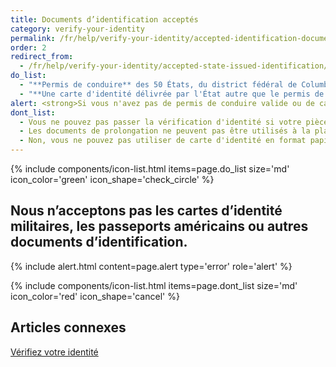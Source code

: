 ```yaml
---
title: Documents d’identification acceptés
category: verify-your-identity
permalink: /fr/help/verify-your-identity/accepted-identification-documents/
order: 2
redirect_from:
  - /fr/help/verify-your-identity/accepted-state-issued-identification/
do_list:
  - "**Permis de conduire** des 50 États, du district fédéral de Columbia (DC) et des autres territoires américains (Guam, îles Vierges américaines, Samoa américaines, îles Mariannes et Porto Rico)."
  - "**Une carte d'identité délivrée par l'État autre que le permis de conduire.** Il s'agit d'un document d'identité délivré par l'État, le district de Columbia (DC) ou le territoire américain, qui atteste de l'identité mais n'accorde pas le droit de conduire."
alert: <strong>Si vous n'avez pas de permis de conduire valide ou de carte d'identité d'État, vous ne pouvez pas utiliser Login.gov pour vérifier votre identité.</strong> Veuillez contacter le centre d'assistance de l'agence partenaire pour savoir ce que vous pouvez faire à la place.
dont_list:
  - Vous ne pouvez pas passer la vérification d'identité si votre pièce d'identité est expirée.
  - Les documents de prolongation ne peuvent pas être utilisés à la place d'une pièce d'identité actuelle et non expirée.
  - Non, vous ne pouvez pas utiliser de carte d'identité en format papier ou temporaire.
---
```


{% include components/icon-list.html items=page.do_list size='md' icon_color='green' icon_shape='check_circle' %}

## Nous n’acceptons pas les cartes d’identité militaires, les passeports américains ou autres documents d’identification.

{% include alert.html content=page.alert type='error' role='alert' %}

{% include components/icon-list.html items=page.dont_list size='md' icon_color='red' icon_shape='cancel' %}


## Articles connexes

[Vérifiez votre identité](/fr/help/verify-your-identity/overview/)
